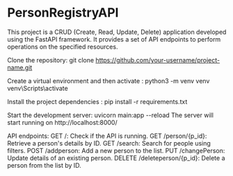 # PersonRegistryAPI
This project is a CRUD (Create, Read, Update, Delete) application developed using the FastAPI framework. It provides a set of API endpoints to perform operations on the specified resources.

Clone the repository:
  git clone https://github.com/your-username/project-name.git

Create a virtual environment and then activate :
  python3 -m venv venv
  venv\Scripts\activate

Install the project dependencies :
  pip install -r requirements.txt

Start the development server:
  uvicorn main:app --reload
  The server will start running on http://localhost:8000/

API endpoints:
GET /: Check if the API is running.
GET /person/{p_id}: Retrieve a person's details by ID.
GET /search: Search for people using filters.
POST /addperson: Add a new person to the list.
PUT /changePerson: Update details of an existing person.
DELETE /deleteperson/{p_id}: Delete a person from the list by ID.



